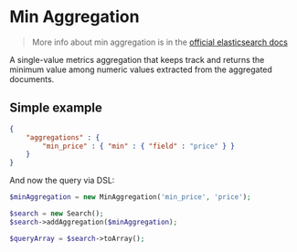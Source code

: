 # Min Aggregation

> More info about min aggregation is in the [official elasticsearch docs][1]

A single-value metrics aggregation that keeps track and returns the minimum value among
numeric values extracted from the aggregated documents.

## Simple example

```JSON
{
    "aggregations" : {
        "min_price" : { "min" : { "field" : "price" } }
    }
}
```

And now the query via DSL:

```php
$minAggregation = new MinAggregation('min_price', 'price');

$search = new Search();
$search->addAggregation($minAggregation);

$queryArray = $search->toArray();
```

[1]: https://www.elastic.co/guide/en/elasticsearch/reference/current/search-aggregations-metrics-min-aggregation.html
